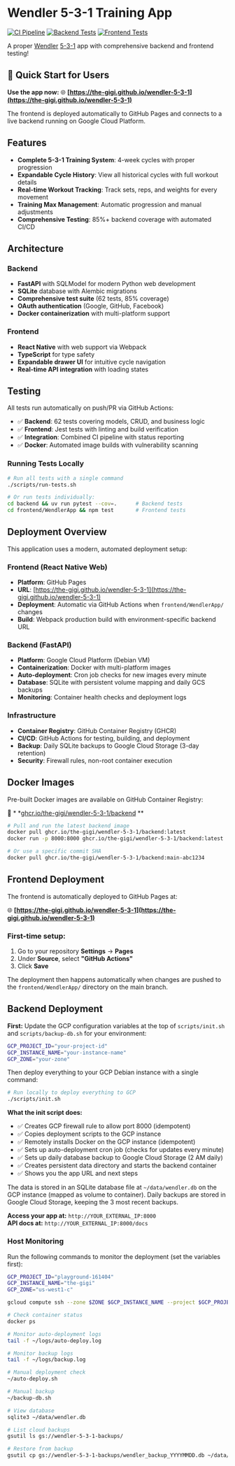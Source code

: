 # Wendler 5-3-1 Training App

[![CI Pipeline](https://github.com/the-gigi/wendler-5-3-1/actions/workflows/ci.yml/badge.svg)](https://github.com/the-gigi/wendler-5-3-1/actions/workflows/ci.yml)
[![Backend Tests](https://github.com/the-gigi/wendler-5-3-1/actions/workflows/backend-tests.yml/badge.svg)](https://github.com/the-gigi/wendler-5-3-1/actions/workflows/backend-tests.yml)
[![Frontend Tests](https://github.com/the-gigi/wendler-5-3-1/actions/workflows/frontend-tests.yml/badge.svg)](https://github.com/the-gigi/wendler-5-3-1/actions/workflows/frontend-tests.yml)

A proper [Wendler](https://www.jimwendler.com/pages/about-jim) [5-3-1](https://thefitness.wiki/5-3-1-primer/) app with comprehensive backend and frontend testing!

## 🚀 Quick Start for Users

**Use the app now:** 🌐 **[https://the-gigi.github.io/wendler-5-3-1](https://the-gigi.github.io/wendler-5-3-1)**

The frontend is deployed automatically to GitHub Pages and connects to a live backend running on Google Cloud Platform.

## Features

- **Complete 5-3-1 Training System**: 4-week cycles with proper progression
- **Expandable Cycle History**: View all historical cycles with full workout details
- **Real-time Workout Tracking**: Track sets, reps, and weights for every movement
- **Training Max Management**: Automatic progression and manual adjustments
- **Comprehensive Testing**: 85%+ backend coverage with automated CI/CD

## Architecture

### Backend

- **FastAPI** with SQLModel for modern Python web development
- **SQLite** database with Alembic migrations
- **Comprehensive test suite** (62 tests, 85% coverage)
- **OAuth authentication** (Google, GitHub, Facebook)
- **Docker containerization** with multi-platform support

### Frontend

- **React Native** with web support via Webpack
- **TypeScript** for type safety
- **Expandable drawer UI** for intuitive cycle navigation
- **Real-time API integration** with loading states

## Testing

All tests run automatically on push/PR via GitHub Actions:

- ✅ **Backend**: 62 tests covering models, CRUD, and business logic
- ✅ **Frontend**: Jest tests with linting and build verification
- ✅ **Integration**: Combined CI pipeline with status reporting
- ✅ **Docker**: Automated image builds with vulnerability scanning

### Running Tests Locally

```bash
# Run all tests with a single command
./scripts/run-tests.sh

# Or run tests individually:
cd backend && uv run pytest --cov=.      # Backend tests
cd frontend/WendlerApp && npm test       # Frontend tests
```

## Deployment Overview

This application uses a modern, automated deployment setup:

### Frontend (React Native Web)
- **Platform**: GitHub Pages
- **URL**: [https://the-gigi.github.io/wendler-5-3-1](https://the-gigi.github.io/wendler-5-3-1)
- **Deployment**: Automatic via GitHub Actions when `frontend/WendlerApp/` changes
- **Build**: Webpack production build with environment-specific backend URL

### Backend (FastAPI)
- **Platform**: Google Cloud Platform (Debian VM)
- **Containerization**: Docker with multi-platform images
- **Auto-deployment**: Cron job checks for new images every minute
- **Database**: SQLite with persistent volume mapping and daily GCS backups
- **Monitoring**: Container health checks and deployment logs

### Infrastructure
- **Container Registry**: GitHub Container Registry (GHCR)
- **CI/CD**: GitHub Actions for testing, building, and deployment
- **Backup**: Daily SQLite backups to Google Cloud Storage (3-day retention)
- **Security**: Firewall rules, non-root container execution

## Docker Images

Pre-built Docker images are available on GitHub Container Registry:

🐳 *
*[ghcr.io/the-gigi/wendler-5-3-1/backend](https://github.com/users/the-gigi/packages/container/wendler-5-3-1%2Fbackend)
**

```bash
# Pull and run the latest backend image
docker pull ghcr.io/the-gigi/wendler-5-3-1/backend:latest
docker run -p 8000:8000 ghcr.io/the-gigi/wendler-5-3-1/backend:latest

# Or use a specific commit SHA
docker pull ghcr.io/the-gigi/wendler-5-3-1/backend:main-abc1234
```

## Frontend Deployment

The frontend is automatically deployed to GitHub Pages at:

🌐 **[https://the-gigi.github.io/wendler-5-3-1](https://the-gigi.github.io/wendler-5-3-1)**

### First-time setup:
1. Go to your repository **Settings** → **Pages**
2. Under **Source**, select **"GitHub Actions"**
3. Click **Save**

The deployment then happens automatically when changes are pushed to the `frontend/WendlerApp/` directory on the main branch.

## Backend Deployment

**First:** Update the GCP configuration variables at the top of `scripts/init.sh` and `scripts/backup-db.sh` for your environment:
```bash
GCP_PROJECT_ID="your-project-id"
GCP_INSTANCE_NAME="your-instance-name"  
GCP_ZONE="your-zone"
```

Then deploy everything to your GCP Debian instance with a single command:

```bash
# Run locally to deploy everything to GCP
./scripts/init.sh
```

**What the init script does:**
- ✅ Creates GCP firewall rule to allow port 8000 (idempotent)
- ✅ Copies deployment scripts to the GCP instance  
- ✅ Remotely installs Docker on the GCP instance (idempotent)
- ✅ Sets up auto-deployment cron job (checks for updates every minute)
- ✅ Sets up daily database backup to Google Cloud Storage (2 AM daily)
- ✅ Creates persistent data directory and starts the backend container
- ✅ Shows you the app URL and next steps

The data is stored in an SQLite database file at `~/data/wendler.db` on the GCP instance (mapped as volume to container).
Daily backups are stored in Google Cloud Storage, keeping the 3 most recent backups.

**Access your app at:** `http://YOUR_EXTERNAL_IP:8000`  
**API docs at:** `http://YOUR_EXTERNAL_IP:8000/docs`

### Host Monitoring

Run the following commands to monitor the deployment (set the variables first):

```bash
GCP_PROJECT_ID="playground-161404"
GCP_INSTANCE_NAME="the-gigi"
GCP_ZONE="us-west1-c"

gcloud compute ssh --zone $ZONE $GCP_INSTANCE_NAME --project $GCP_PROJECT_ID 

# Check container status
docker ps

# Monitor auto-deployment logs
tail -f ~/logs/auto-deploy.log

# Monitor backup logs  
tail -f ~/logs/backup.log

# Manual deployment check
~/auto-deploy.sh

# Manual backup
~/backup-db.sh

# View database
sqlite3 ~/data/wendler.db

# List cloud backups
gsutil ls gs://wendler-5-3-1-backups/

# Restore from backup
gsutil cp gs://wendler-5-3-1-backups/wendler_backup_YYYYMMDD.db ~/data/wendler.db
```
